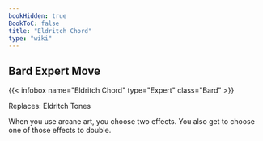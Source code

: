 ```yaml
---
bookHidden: true
BookToC: false
title: "Eldritch Chord"
type: "wiki"
---
```

## Bard Expert Move
{{< infobox name="Eldritch Chord" type="Expert" class="Bard" >}}

Replaces: Eldritch Tones

When you use arcane art, you choose two effects. You also get to choose one of those effects to double.